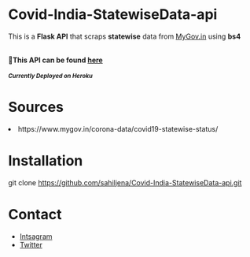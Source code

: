 # Covid-India-StatewiseData-api
This is a  <b> Flask API</b> that scraps <b>statewise</b> data from <a href="https://www.mygov.in/corona-data/covid19-statewise-status/">MyGov.in</a> using <b>bs4</b> 

<br>:large_blue_circle:<b>This API can be found <a href="https://covid-india-statewise-api.herokuapp.com/api/statewise">here</a></b>
<br>
<br>
<b><small>_Currently Deployed on Heroku_</small></b>
# Sources
<li>https://www.mygov.in/corona-data/covid19-statewise-status/</li>

# Installation 
git clone https://github.com/sahiljena/Covid-India-StatewiseData-api.git

# Contact
* <a href="https://www.instagram.com/sahiljena_/">Intsagram</a></li>
* <a href="https://twitter.com/Sahiljena7">Twitter</a></li>
